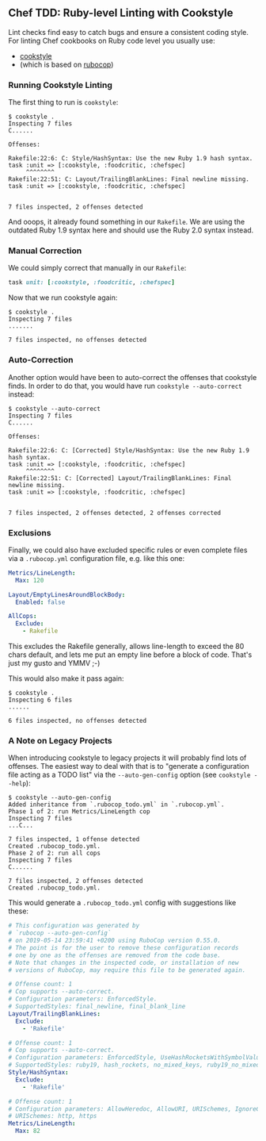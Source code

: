 
## Chef TDD: Ruby-level Linting with Cookstyle

Lint checks find easy to catch bugs and ensure a consistent coding style. For linting Chef cookbooks
on Ruby code level you usually use:

 * [cookstyle](https://docs.chef.io/cookstyle.html)
 * (which is based on [rubocop](https://github.com/rubocop-hq/rubocop))

### Running Cookstyle Linting

The first thing to run is `cookstyle`:
```
$ cookstyle .
Inspecting 7 files
C......

Offenses:

Rakefile:22:6: C: Style/HashSyntax: Use the new Ruby 1.9 hash syntax.
task :unit => [:cookstyle, :foodcritic, :chefspec]
     ^^^^^^^^
Rakefile:22:51: C: Layout/TrailingBlankLines: Final newline missing.
task :unit => [:cookstyle, :foodcritic, :chefspec]
                                                  

7 files inspected, 2 offenses detected
```

And ooops, it already found something in our `Rakefile`. We are using the outdated Ruby 1.9 syntax here and should use the Ruby 2.0 syntax instead.

### Manual Correction

We could simply correct that manually in our `Rakefile`:
```ruby
task unit: [:cookstyle, :foodcritic, :chefspec]

```

Now that we run cookstyle again:
```
$ cookstyle .
Inspecting 7 files
.......

7 files inspected, no offenses detected
```

### Auto-Correction

Another option would have been to auto-correct the offenses that cookstyle finds. In order to do that, you would have run `cookstyle --auto-correct` instead:
```
$ cookstyle --auto-correct
Inspecting 7 files
C......

Offenses:

Rakefile:22:6: C: [Corrected] Style/HashSyntax: Use the new Ruby 1.9 hash syntax.
task :unit => [:cookstyle, :foodcritic, :chefspec]
     ^^^^^^^^
Rakefile:22:51: C: [Corrected] Layout/TrailingBlankLines: Final newline missing.
task :unit => [:cookstyle, :foodcritic, :chefspec]
                                                  

7 files inspected, 2 offenses detected, 2 offenses corrected
```

### Exclusions

Finally, we could also have excluded specific rules or even complete files via a `.rubocop.yml` configuration file,
e.g. like this one:
```yaml
Metrics/LineLength:
  Max: 120

Layout/EmptyLinesAroundBlockBody:
  Enabled: false

AllCops:
  Exclude:
    - Rakefile
```

This excludes the Rakefile generally, allows line-length to exceed the 80 chars default, and lets me put an empty line before a block of code. That's just my gusto and YMMV ;-)  

This would also make it pass again:
```
$ cookstyle .
Inspecting 6 files
......

6 files inspected, no offenses detected
```

### A Note on Legacy Projects

When introducing cookstyle to legacy projects it  will probably find lots of offenses. The easiest way to deal with that is to "generate a configuration file acting as a TODO list" via the `--auto-gen-config` option (see `cookstyle --help`):
```
$ cookstyle --auto-gen-config
Added inheritance from `.rubocop_todo.yml` in `.rubocop.yml`.
Phase 1 of 2: run Metrics/LineLength cop
Inspecting 7 files
...C...

7 files inspected, 1 offense detected
Created .rubocop_todo.yml.
Phase 2 of 2: run all cops
Inspecting 7 files
C......

7 files inspected, 2 offenses detected
Created .rubocop_todo.yml.
```

This would generate a `.rubocop_todo.yml` config with suggestions like these:
```yaml
# This configuration was generated by
# `rubocop --auto-gen-config`
# on 2019-05-14 23:59:41 +0200 using RuboCop version 0.55.0.
# The point is for the user to remove these configuration records
# one by one as the offenses are removed from the code base.
# Note that changes in the inspected code, or installation of new
# versions of RuboCop, may require this file to be generated again.

# Offense count: 1
# Cop supports --auto-correct.
# Configuration parameters: EnforcedStyle.
# SupportedStyles: final_newline, final_blank_line
Layout/TrailingBlankLines:
  Exclude:
    - 'Rakefile'

# Offense count: 1
# Cop supports --auto-correct.
# Configuration parameters: EnforcedStyle, UseHashRocketsWithSymbolValues, PreferHashRocketsForNonAlnumEndingSymbols.
# SupportedStyles: ruby19, hash_rockets, no_mixed_keys, ruby19_no_mixed_keys
Style/HashSyntax:
  Exclude:
    - 'Rakefile'

# Offense count: 1
# Configuration parameters: AllowHeredoc, AllowURI, URISchemes, IgnoreCopDirectives, IgnoredPatterns.
# URISchemes: http, https
Metrics/LineLength:
  Max: 82
```
